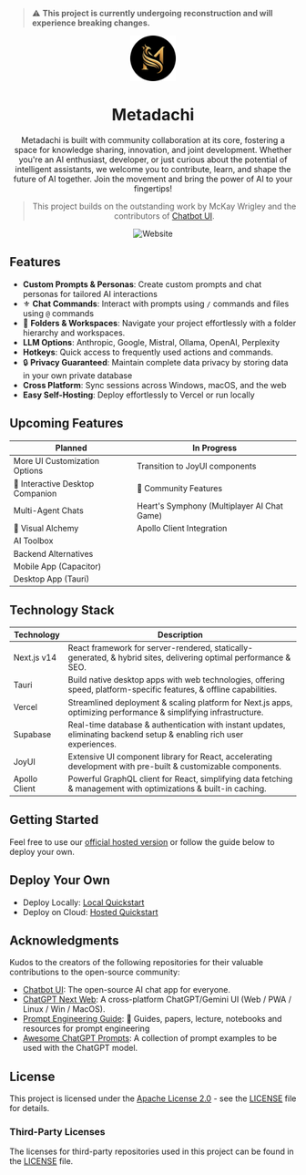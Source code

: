 > ⚠️ **This project is currently undergoing reconstruction and will experience breaking changes.** 

<div align="center">
<img src="public/docs/images/icon-circle.png" alt="Metadachi Icon" style="width: 80px; height: auto;" />
<h1>Metadachi</h1>

[//]: # ([![Web][Web-image]][web-url])
[//]: # ([![Windows][Windows-image]][download-url])
[//]: # ([![MacOS][MacOS-image]][download-url])

[web-url]: https://app.metadachi.com
[download-url]: https://github.com/Phanturne/metadachi/releases
[Web-image]: https://img.shields.io/badge/Web-PWA-orange?logo=microsoftedge
[Windows-image]: https://img.shields.io/badge/-Windows-blue?logo=windows
[MacOS-image]: https://img.shields.io/badge/-MacOS-black?logo=apple
[Linux-image]: https://img.shields.io/badge/-Linux-333?logo=ubuntu
Metadachi is built with community collaboration at its core, fostering a space for knowledge sharing, innovation, and joint development. Whether you're an AI enthusiast, developer, or just curious about the potential of intelligent assistants, we welcome you to contribute, learn, and shape the future of AI together. Join the movement and bring the power of AI to your fingertips!

> This project builds on the outstanding work by McKay Wrigley and the contributors of [Chatbot UI](https://github.com/mckaywrigley/chatbot-ui).

![Website](public/docs/images/screenshot-website.png)

</div>

## Features
- **Custom Prompts & Personas**: Create custom prompts and chat personas for tailored AI interactions
- ⚜️ **Chat Commands**: Interact with prompts using `/` commands and files using `@` commands
- 📁 **Folders & Workspaces**: Navigate your project effortlessly with a folder hierarchy and workspaces.
- **LLM Options**: Anthropic, Google, Mistral, Ollama, OpenAI, Perplexity
- **Hotkeys**: Quick access to frequently used actions and commands.
- 🔒 **Privacy Guaranteed**: Maintain complete data privacy by storing data in your own private database
- **Cross Platform**: Sync sessions across Windows, macOS, and the web
- **Easy Self-Hosting**: Deploy effortlessly to Vercel or run locally

## Upcoming Features
| Planned                           | In Progress                                 | 
|-----------------------------------|---------------------------------------------|
| More UI Customization Options     | Transition to JoyUI components              |
| 🐶 Interactive Desktop Companion  | 🤝 Community Features                       |
| Multi-Agent Chats                 | Heart's Symphony (Multiplayer AI Chat Game) |
| 🎨 Visual Alchemy                 | Apollo Client Integration                   |
| AI Toolbox                        |                                             |
| Backend Alternatives              |                                             |
| Mobile App (Capacitor)            |                                             |
| Desktop App (Tauri)               |                                             |

## Technology Stack
| Technology     | Description                                                                                                            |
|----------------|------------------------------------------------------------------------------------------------------------------------|
| Next.js v14    | React framework for server-rendered, statically-generated, & hybrid sites, delivering optimal performance & SEO.       |
| Tauri          | Build native desktop apps with web technologies, offering speed, platform-specific features, & offline capabilities.   |
| Vercel         | Streamlined deployment & scaling platform for Next.js apps, optimizing performance & simplifying infrastructure.       |
| Supabase       | Real-time database & authentication with instant updates, eliminating backend setup & enabling rich user experiences.  |
| JoyUI          | Extensive UI component library for React, accelerating development with pre-built & customizable components.           |
| Apollo Client  | Powerful GraphQL client for React, simplifying data fetching & management with optimizations & built-in caching.       |

## Getting Started
Feel free to use our [official hosted version](https://metadachi.com) or follow the guide below to deploy your own.

## Deploy Your Own
* Deploy Locally: [Local Quickstart](public/docs/local-quickstart.md)
* Deploy on Cloud: [Hosted Quickstart](public/docs/hosted-quickstart.md)

## Acknowledgments
Kudos to the creators of the following repositories for their valuable contributions to the open-source community:
- [Chatbot UI](https://github.com/mckaywrigley/chatbot-ui): The open-source AI chat app for everyone.
- [ChatGPT Next Web](https://github.com/Yidadaa/ChatGPT-Next-Web): A cross-platform ChatGPT/Gemini UI (Web / PWA / Linux / Win / MacOS).
- [Prompt Engineering Guide](https://github.com/dair-ai/Prompt-Engineering-Guide): 🐙 Guides, papers, lecture, notebooks and resources for prompt engineering
- [Awesome ChatGPT Prompts](https://github.com/f/awesome-chatgpt-prompts): A collection of prompt examples to be used with the ChatGPT model.

## License
This project is licensed under the [Apache License 2.0](LICENSE) - see the [LICENSE](LICENSE) file for details.

### Third-Party Licenses
The licenses for third-party repositories used in this project can be found in the [LICENSE](LICENSE) file.
